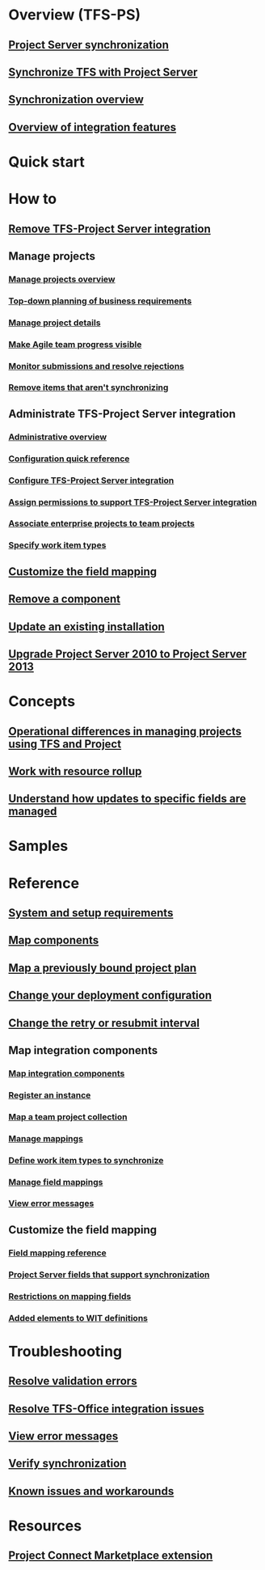 
# Overview (TFS-PS) 
## [Project Server synchronization](../office/sync-ps-tfs.md)
## [Synchronize TFS with Project Server](synchronize-tfs-project-server.md)
## [Synchronization overview](synchronization-process-overview.md)
## [Overview of integration features](overview-tfs-project-server-integration.md)




# Quick start


# How to  

## [Remove TFS-Project Server integration](../office/remove-tfs-ps-integration.md)


## Manage projects
### [Manage projects overview](manage-projects.md)
### [Top-down planning of business requirements](top-down-plan-mapped-team-project.md)
### [Manage project details](manage-project-details.md)
### [Make Agile team progress visible](make-agile-team-progress-visible-to-the-pmo.md)
### [Monitor submissions and resolve rejections](monitor-submissions-resolve-rejections.md)
### [Remove items that aren't synchronizing](remove-items-not-synching.md)

## Administrate TFS-Project Server integration

### [Administrative overview](administrate-integration-tfs-project-server.md)
### [Configuration quick reference](configuration-quick-reference.md)
### [Configure TFS-Project Server integration](configure-tfs-project-server-integration.md)
### [Assign permissions to support TFS-Project Server integration](assign-permissions-support-tfs-project-server-integration.md)
### [Associate enterprise projects to team projects](manage-associations-enterprise-projects.md) 
### [Specify work item types](specify-wits-to-synchronize.md)
## [Customize the field mapping](customize-field-mapping-tfs-project-server.md)
## [Remove a component](remove-component-from-synchronization.md)
## [Update an existing installation](update-version-compatibility-requirements.md)
## [Upgrade Project Server 2010 to Project Server 2013](upgrade-ps-2010-to-ps-2013.md)



# Concepts
## [Operational differences in managing projects using TFS and Project](operational-differences.md)
## [Work with resource rollup](work-with-resource-rollup.md)
## [Understand how updates to specific fields are managed](understand-how-updates-to-specific-fields-managed.md)


# Samples


# Reference
## [System and setup requirements](system-and-setup-requirements.md)
## [Map components](map-project-server-components.md)
## [Map a previously bound project plan](map-project-plan-previously-bound.md)
## [Change your deployment configuration](change-deployment-configuration.md)
## [Change the retry or resubmit interval](change-synchronization-retry-or-resubmit-interval.md)
## Map integration components
### [Map integration components](map-integration-components.md)
### [Register an instance](register-pwa.md)
### [Map a team project collection](map-team-project-collection-to-pwa.md)
### [Manage mappings](manage-mappings-enterprise-project-team-project.md)
### [Define work item types to synchronize](define-work-item-types-available-synchronization.md)
### [Manage field mappings](manage-field-mappings.md)
### [View error messages](view-synch-error-messages.md)

## Customize the field mapping
### [Field mapping reference](field-mapping-xml-element-reference.md)
### [Project Server fields that support synchronization](project-server-fields-added-to-tfs.md)
### [Restrictions on mapping fields](restrictions-mapping-ps-fields.md)
### [Added elements to WIT definitions](xml-elements-added-to-wit-definition.md)


# Troubleshooting
## [Resolve validation errors](resolve-validation-errors.md)
## [Resolve TFS-Office integration issues](../office/tfs-office-integration-issues.md)
## [View error messages](view-synch-error-messages.md)
## [Verify synchronization](verify-synch-process.md)
## [Known issues and workarounds](known-issues-and-workarounds.md)

# Resources
## [Project Connect Marketplace extension](https://marketplace.visualstudio.com/items?itemName=TVT.TVT-PjO)   



